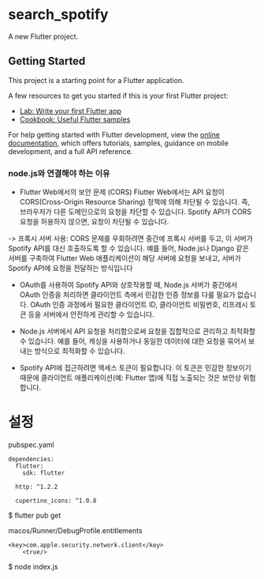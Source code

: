 # search_spotify

A new Flutter project.

## Getting Started

This project is a starting point for a Flutter application.

A few resources to get you started if this is your first Flutter project:

- [Lab: Write your first Flutter app](https://docs.flutter.dev/get-started/codelab)
- [Cookbook: Useful Flutter samples](https://docs.flutter.dev/cookbook)

For help getting started with Flutter development, view the
[online documentation](https://docs.flutter.dev/), which offers tutorials,
samples, guidance on mobile development, and a full API reference.

### node.js와 연결해야 하는 이유

+ Flutter Web에서의 보안 문제 (CORS)
Flutter Web에서는 API 요청이 CORS(Cross-Origin Resource Sharing) 정책에 의해 차단될 수 있습니다. 즉, 브라우저가 다른 도메인으로의 요청을 차단할 수 있습니다. Spotify API가 CORS 요청을 허용하지 않으면, 요청이 차단될 수 있습니다.

-> 프록시 서버 사용: CORS 문제를 우회하려면 중간에 프록시 서버를 두고, 이 서버가 Spotify API를 대신 호출하도록 할 수 있습니다. 예를 들어, Node.js나 Django 같은 서버를 구축하여 Flutter Web 애플리케이션이 해당 서버에 요청을 보내고, 서버가 Spotify API에 요청을 전달하는 방식입니다

+ OAuth를 사용하여 Spotify API와 상호작용할 때, Node.js 서버가 중간에서 OAuth 인증을 처리하면 클라이언트 측에서 민감한 인증 정보를 다룰 필요가 없습니다. OAuth 인증 과정에서 필요한 클라이언트 ID, 클라이언트 비밀번호, 리프레시 토큰 등을 서버에서 안전하게 관리할 수 있습니다.

+ Node.js 서버에서 API 요청을 처리함으로써 요청을 집합적으로 관리하고 최적화할 수 있습니다. 예를 들어, 캐싱을 사용하거나 동일한 데이터에 대한 요청을 묶어서 보내는 방식으로 최적화할 수 있습니다.

+ Spotify API에 접근하려면 액세스 토큰이 필요합니다. 이 토큰은 민감한 정보이기 때문에 클라이언트 애플리케이션(예: Flutter 앱)에 직접 노출되는 것은 보안상 위험합니다.

# 설정
pubspec.yaml

```
dependencies:
  flutter:
    sdk: flutter

  http: ^1.2.2

  cupertino_icons: ^1.0.8
```

$ flutter pub get


macos/Runner/DebugProfile.entitlements

```
<key>com.apple.security.network.client</key>
	<true/>
```

$ node index.js

 